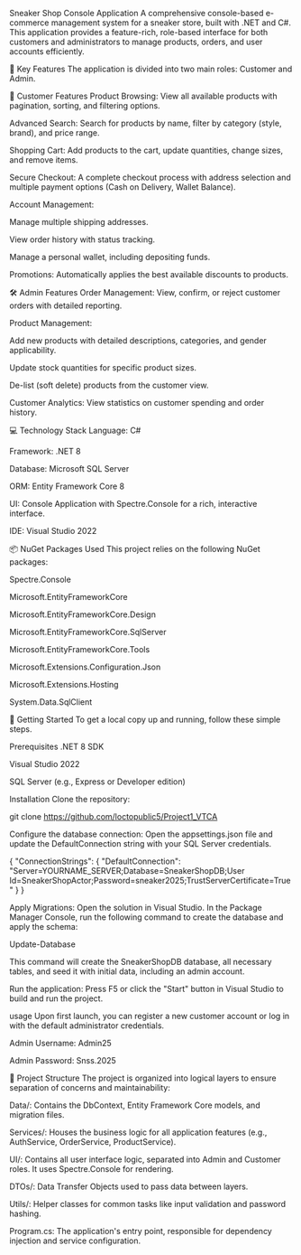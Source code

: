 Sneaker Shop Console Application
A comprehensive console-based e-commerce management system for a sneaker store, built with .NET and C#. This application provides a feature-rich, role-based interface for both customers and administrators to manage products, orders, and user accounts efficiently.

🌟 Key Features
The application is divided into two main roles: Customer and Admin.

👤 Customer Features
Product Browsing: View all available products with pagination, sorting, and filtering options.

Advanced Search: Search for products by name, filter by category (style, brand), and price range.

Shopping Cart: Add products to the cart, update quantities, change sizes, and remove items.

Secure Checkout: A complete checkout process with address selection and multiple payment options (Cash on Delivery, Wallet Balance).

Account Management:

Manage multiple shipping addresses.

View order history with status tracking.

Manage a personal wallet, including depositing funds.

Promotions: Automatically applies the best available discounts to products.

🛠️ Admin Features
Order Management: View, confirm, or reject customer orders with detailed reporting.

Product Management:

Add new products with detailed descriptions, categories, and gender applicability.

Update stock quantities for specific product sizes.

De-list (soft delete) products from the customer view.

Customer Analytics: View statistics on customer spending and order history.

💻 Technology Stack
Language: C#

Framework: .NET 8

Database: Microsoft SQL Server

ORM: Entity Framework Core 8

UI: Console Application with Spectre.Console for a rich, interactive interface.

IDE: Visual Studio 2022

📦 NuGet Packages Used
This project relies on the following NuGet packages:

Spectre.Console

Microsoft.EntityFrameworkCore

Microsoft.EntityFrameworkCore.Design

Microsoft.EntityFrameworkCore.SqlServer

Microsoft.EntityFrameworkCore.Tools

Microsoft.Extensions.Configuration.Json

Microsoft.Extensions.Hosting

System.Data.SqlClient

🚀 Getting Started
To get a local copy up and running, follow these simple steps.

Prerequisites
.NET 8 SDK

Visual Studio 2022

SQL Server (e.g., Express or Developer edition)

Installation
Clone the repository:

git clone https://github.com/loctopublic5/Project1_VTCA

Configure the database connection: Open the appsettings.json file and update the DefaultConnection string with your SQL Server credentials.

{
  "ConnectionStrings": {
    "DefaultConnection": "Server=YOURNAME_SERVER;Database=SneakerShopDB;User Id=SneakerShopActor;Password=sneaker2025;TrustServerCertificate=True"
  }
}

Apply Migrations:
Open the solution in Visual Studio. In the Package Manager Console, run the following command to create the database and apply the schema:

Update-Database

This command will create the SneakerShopDB database, all necessary tables, and seed it with initial data, including an admin account.

Run the application:
Press F5 or click the "Start" button in Visual Studio to build and run the project.

usage
Upon first launch, you can register a new customer account or log in with the default administrator credentials.

Admin Username: Admin25

Admin Password: Snss.2025 

📁 Project Structure
The project is organized into logical layers to ensure separation of concerns and maintainability:

Data/: Contains the DbContext, Entity Framework Core models, and migration files.

Services/: Houses the business logic for all application features (e.g., AuthService, OrderService, ProductService).

UI/: Contains all user interface logic, separated into Admin and Customer roles. It uses Spectre.Console for rendering.

DTOs/: Data Transfer Objects used to pass data between layers.

Utils/: Helper classes for common tasks like input validation and password hashing.

Program.cs: The application's entry point, responsible for dependency injection and service configuration.
